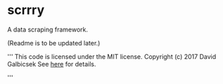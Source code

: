scrrry
======

A data scraping framework.

(Readme is to be updated later.)

'''
This code is licensed under the MIT license.
Copyright (c) 2017 David Galbicsek
See [here](https://github.com/DGalbichek/scrrry/blob/master/LICENSE) for details.

'''
